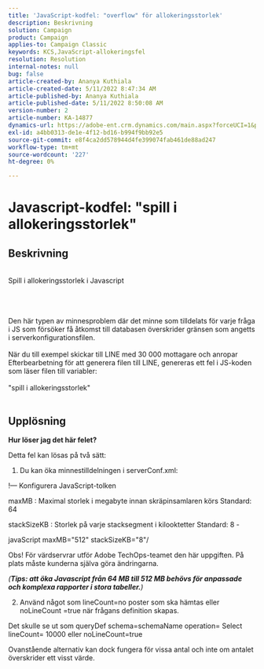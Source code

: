 ```yaml
---
title: 'JavaScript-kodfel: "overflow" för allokeringsstorlek'
description: Beskrivning
solution: Campaign
product: Campaign
applies-to: Campaign Classic
keywords: KCS,JavaScript-allokeringsfel
resolution: Resolution
internal-notes: null
bug: false
article-created-by: Ananya Kuthiala
article-created-date: 5/11/2022 8:47:34 AM
article-published-by: Ananya Kuthiala
article-published-date: 5/11/2022 8:50:08 AM
version-number: 2
article-number: KA-14877
dynamics-url: https://adobe-ent.crm.dynamics.com/main.aspx?forceUCI=1&pagetype=entityrecord&etn=knowledgearticle&id=e9cf37fa-06d1-ec11-a7b5-0022480a8e40
exl-id: a4bb0313-de1e-4f12-bd16-b994f9bb92e5
source-git-commit: e8f4ca2dd578944d4fe399074fab461de88ad247
workflow-type: tm+mt
source-wordcount: '227'
ht-degree: 0%

---
```


# Javascript-kodfel: &quot;spill i allokeringsstorlek&quot;

## Beskrivning

<br>Spill i allokeringsstorlek i Javascript<br><br>

<br><br>Den här typen av minnesproblem där det minne som tilldelats för varje fråga i JS som försöker få åtkomst till databasen överskrider gränsen som angetts i serverkonfigurationsfilen.<br><br>När du till exempel skickar till LINE med 30 000 mottagare och anropar Efterbearbetning för att generera filen till LINE, genereras ett fel i JS-koden som läser filen till variabler:<br><br>&quot;spill i allokeringsstorlek&quot;<br><br>









## Upplösning

<b>Hur löser jag det här felet?</b>


Detta fel kan lösas på två sätt:



1. Du kan öka minnestilldelningen i serverConf.xml:



!— Konfigurera JavaScript-tolken

maxMB : Maximal storlek i megabyte innan skräpinsamlaren körs Standard: 64

stackSizeKB : Storlek på varje stacksegment i kilooktetter Standard: 8 -

javaScript maxMB=&quot;512&quot; stackSizeKB=&quot;8&quot;/



Obs! För värdservrar utför Adobe TechOps-teamet den här uppgiften. På plats måste kunderna själva göra ändringarna.



*(<b>Tips: </b><b>att öka Javascript från 64 MB till 512 MB behövs för anpassade och komplexa rapporter i stora tabeller.</b>)*



2. Använd något som lineCount=no poster som ska hämtas eller noLineCount =true när frågans definition skapas.



Det skulle se ut som queryDef schema=schemaName operation= Select lineCount= 10000 eller noLineCount=true



Ovanstående alternativ kan dock fungera för vissa antal och inte om antalet överskrider ett visst värde.
